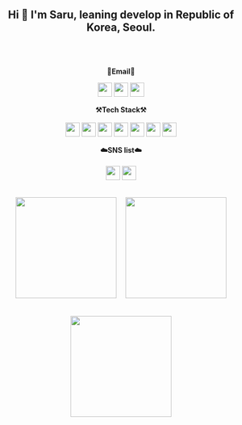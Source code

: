 


<div align="center">
 <h2> Hi 👐  I'm Saru, leaning develop in Republic of Korea, Seoul.</h2>
  <br>
  <br>

</div>

<p align="center">
<Strong>📧Email📧</Strong>
</p>

<p align="center">
<a href="mailto:glglzhzh22@gmail.com"><img style="width:auto; height:28px;" src="https://img.shields.io/badge/Gmail-d14836?style=flat-square&logo=Gmail&logoColor=white&link="mailto:glglzhzh22@gmail.com"></a>
<a href="mailto:heo_dark@naver.com"><img style="width:auto; height:28px;" src="https://img.shields.io/badge/-Naver-brightgreen?style=flat-square&logo=Naver&logoColor=white&link="mailto:heo_dark@naver.com"></a>
<a href="https://open.kakao.com/o/sHmgwxbe"><img style="width:auto; height:28px;" src="https://img.shields.io/badge/KakaoTalk-F7DF1E?style=flat-square&logo=KakaoTalk&logoColor=white&link="https://open.kakao.com/o/sHmgwxbe"></a>
</p>

<p align="center">
  <Strong>⚒️Tech Stack⚒️</Strong><br>
  <br>
  <img style="width:auto; height:28px;" src="https://img.shields.io/badge/JAVA-007396?style=for-the-badge&logo=java&logoColor=white" s> 
  <img style="width:auto; height:28px;" src="https://img.shields.io/badge/Spring-6DB33F?style=for-the-badge&logo=Spring&logoColor=white">
  <img style="width:auto; height:28px;" src="https://img.shields.io/badge/SpringBoot-6DB33F?style=for-the-badge&logo=SpringBoot&logoColor=white">
  <img style="width:auto; height:28px;" src="https://img.shields.io/badge/mysql-4479A1?style=for-the-badge&logo=mysql&logoColor=white">
  <img style="width:auto; height:28px;" src="https://img.shields.io/badge/javascript-F7DF1E?style=for-the-badge&logo=javascript&logoColor=black">
  <img style="width:auto; height:28px;" src="https://img.shields.io/badge/css-1572B6?style=for-the-badge&logo=css3&logoColor=white">
  <img style="width:auto; height:28px;" src="https://img.shields.io/badge/html-E34F26?style=for-the-badge&logo=html5&logoColor=white">
  <!--img style="width:auto; height:28px;" src="https://img.shields.io/badge/AWS-232F3E?style=for-the-badge&logo=Amazon AWS&logoColor=white"--> 
</p>

<p align="center">
  <Strong>☁️SNS list☁️</Strong><br><br>
<a href="https://www.instagram.com/heo__daeng/"><img style="width:auto; height:28px;" src="https://img.shields.io/badge/Instagram-E4405F?style=flat-square&logo=Instagram&logoColor=white&link="https://www.instagram.com/heo__daeng/" ></a>
  <img style="width:auto; height:28px;" src="https://hits.seeyoufarm.com/api/count/incr/badge.svg?url=https%3A%2F%2Fgithub.com%2FSaru-github%2Fhit-counter&count_bg=%2379C83D&title_bg=%23555555&icon=github.svg&icon_color=%23E7E7E7&title=hits&edge_flat=false))"/></a>
  <br>
  <br>
</p>

<p align="center">
  <img style="height:200px;" src="https://github-readme-stats.vercel.app/api?username=saru-github&theme=dracula&layout=compact"/>　
  <img style="height:200px;" src="https://github-readme-stats.vercel.app/api/top-langs/?username=saru-github&theme=dracula&layout=compact&langs_count=10"/>
  <br>
</p>

<p align="center">
  <br>
<img style="height:200px;" src="https://github-profile-trophy.vercel.app/?username=Saru-github&theme=flat&column=7&align=center"/>
</p>

